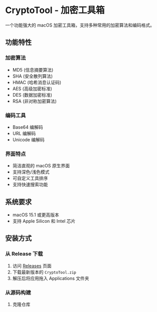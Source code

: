 # CryptoTool - 加密工具箱

一个功能强大的 macOS 加密工具箱，支持多种常用的加密算法和编码格式。

## 功能特性

### 加密算法
- MD5 (信息摘要算法)
- SHA (安全散列算法)
- HMAC (哈希消息认证码)
- AES (高级加密标准)
- DES (数据加密标准)
- RSA (非对称加密算法)

### 编码工具
- Base64 编解码
- URL 编解码
- Unicode 编解码

### 界面特点
- 简洁直观的 macOS 原生界面
- 支持深色/浅色模式
- 可自定义工具排序
- 支持快速搜索功能

## 系统要求
- macOS 15.1 或更高版本
- 支持 Apple Silicon 和 Intel 芯片

## 安装方式

### 从 Release 下载
1. 访问 [Releases](https://github.com/yourusername/CryptoTool/releases) 页面
2. 下载最新版本的 `CryptoTool.zip`
3. 解压后将应用拖入 Applications 文件夹

### 从源码构建
1. 克隆仓库 